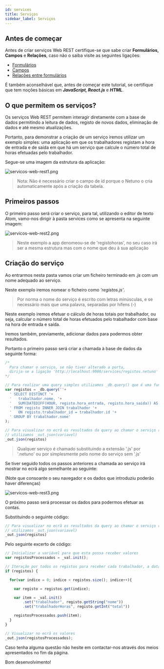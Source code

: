 ```yaml
---
id: services
title: Serviços
sidebar_label: Serviços
---
```


## Antes de começar

Antes de criar serviços Web REST certifique-se que sabe criar **Formulários, Campos** e **Relações**, caso não o saiba visite as seguintes ligações:

* [Formulários](academy/explore/graphical-interface/forms.md)
* [Campos](academy/explore/graphical-interface/fields.md)
* [Relações entre formulários](academy/explore/graphical-interface/relationships-between-forms.md)

É também aconselhável que, antes de começar este tutorial, se certifique que tem noções básicas em _**JavaScript, React.js**_ e _**HTML**_.

## O que permitem os serviços?

Os serviços Web REST permitem interagir diretamente com a base de dados permitindo a leitura de dados, registo de novos dados, eliminação de dados e até mesmo atualizações.

Portanto, para demonstrar a criação de um serviço iremos utilizar um exemplo simples: uma aplicação em que os trabalhadores registam a hora de entrada e de saída em que há um serviço que calcule o número total de horas efetuadas pelo trabalhador.

Segue-se uma imagem da estrutura da aplicação:

![servicos-web-rest1.png](assets/servicos-web-rest1.png)

>Nota: Não é necessário criar o campo de id porque o Netuno o cria automaticamente após a criação da tabela.

## Primeiros passos
O primeiro passo será criar o serviço, para tal, utilizando o editor de texto _Atom_, vamo-nos dirigir à pasta services como se apresenta na seguinte imagem:

![servicos-web-rest2.png](assets/servicos-web-rest2.png)

> Neste exemplo a app denomeou-se de 'registohoras', no seu caso irá ser a mesma estrutura mas com o nome que deu à sua aplicação

## Criação do serviço

Ao entrarmos nesta pasta vamos criar um ficheiro terminado em _.js_ com um nome adequado ao serviço.

Neste exemplo iremos nomear o ficheiro como _‘registos.js’_.

> Por norma o nome do serviço é escrito com letras minúsculas, e se necessário mais que uma palavra, separadas por hífens (-)

Neste exemplo iremos efetuar o cálculo de horas totais por trabalhador, ou seja, calcular o número total de horas efetuados pelo trabalhador com base na hora de entrada e saída.

Iremos também, previamente, adicionar dados para podermos obter resultados.

Portanto o primeiro passo será criar a chamada à base de dados da seguinte forma:

```javascript
/*
  Para chamar o serviço, se não tiver alterado a porta,
  dirija-se a ligação 'http://localhost:9000/services/registos.netuno'
*/

// Para realizar uma query simples utilizamos _db.query() que é uma função Netuno
var registos = _db.query(''+
  ' SELECT DISTINCT '+
  '   trabalhador.nome, '+
  '   SUM(DATEDIFF(HOUR, registo.hora_entrada, registo.hora_saida)) AS total '+
  ' FROM registo INNER JOIN trabalhador '+
  '   ON registo.trabalhador_id = trabalhador.id '+
  ' GROUP BY trabalhador.nome'
);

// Para visualizar no ecrã os resultados da query ao chamar o serviço registos.netuno
// utilizamos _out.json(variavel)
_out.json(registos)
```

> Qualquer serviço é chamado substituindo a extensão '.js' por '.netuno' ou por simplesmente pelo nome do serviço sem '.js'

Se tiver seguido todos os passos anteriores a chamada ao serviço irá mostrar no ecrã algo semelhante ao seguinte:

(Note que consoante o seu navegador e os dados que introduziu poderão haver diferenças)

![servicos-web-rest3.png](assets/servicos-web-rest3.png)

O próximo passo será processar os dados para podermos efetuar as contas.

Substituindo o seguinte código:
```javascript
// Para visualizar no ecrã os resultados da query ao chamar o serviço registos.netuno
// utilizamos _out.json(variavel)
_out.json(registos)
```

Pelo seguinte excerto de código:

```javascript
// Inicializar a variável para que esta possa receber valores
var registosProcessados = _val.init();

// Iteração por todos os registos para receber cada trabalhador, a data e as horas respectivas
if (registos) {

  for(var indice = 0; indice < registos.size(); indice++){

    var registo = registos.get(indice);

    var item = _val.init()
        .set("trabalhador", registo.getString("nome"))
        .set("trabalhadorHoras", registo.getInt("total"))

    registosProcessados.push(item);
  }
}

// Visualizar no ecrã os valores
_out.json(registosProcessados);
```

Caso tenha alguma questão não hesite em contactar-nos através dos meios apresentados no fim da página.

Bom desenvolvimento!
